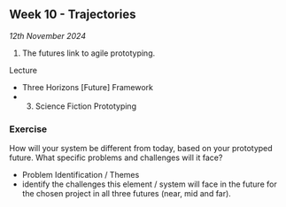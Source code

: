 ## Week 10 - Trajectories

*12th November 2024*

1. The futures link to agile prototyping.
   
Lecture
* Three Horizons [Future] Framework
* 3. Science Fiction Prototyping
 
### Exercise
How will your system be different from today, based on your prototyped future. What specific problems and challenges will it face?

* Problem Identification / Themes
* identify the challenges this element / system will face in the future for the chosen project in all three futures (near, mid and far).
